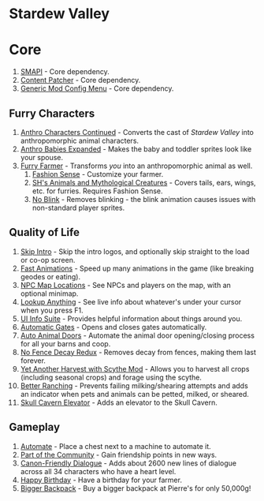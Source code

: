 # Stardew Valley

# Core

1. [SMAPI](https://smapi.io/) - Core dependency.
2. [Content Patcher](https://www.nexusmods.com/stardewvalley/mods/1915) - Core dependency.
3. [Generic Mod Config Menu](https://www.nexusmods.com/stardewvalley/mods/5098) - Core dependency.

## Furry Characters

1. [Anthro Characters Continued](https://www.nexusmods.com/stardewvalley/mods/1083) - Converts the cast of *Stardew Valley* into anthropomorphic animal characters.
2. [Anthro Babies Expanded](https://www.nexusmods.com/stardewvalley/mods/9413) - Makes the baby and toddler sprites look like your spouse.
3. [Furry Farmer](https://www.nexusmods.com/stardewvalley/mods/7618) - Transforms *you* into an anthropomorphic animal as well.
	1. [Fashion Sense](https://www.nexusmods.com/stardewvalley/mods/9969) - Customize your farmer.
	2. [SH's Animals and Mythological Creatures](https://www.nexusmods.com/stardewvalley/mods/10324) - Covers tails, ears, wings, etc. for furries. Requires Fashion Sense.
	3. [No Blink](https://www.nexusmods.com/stardewvalley/mods/17220) - Removes blinking - the blink animation causes issues with non-standard player sprites.

## Quality of Life

1. [Skip Intro](https://www.nexusmods.com/stardewvalley/mods/533) - Skip the intro logos, and optionally skip straight to the load or co-op screen.
2. [Fast Animations](https://www.nexusmods.com/stardewvalley/mods/1089) - Speed up many animations in the game (like breaking geodes or eating).
3. [NPC Map Locations](https://www.nexusmods.com/stardewvalley/mods/239) - See NPCs and players on the map, with an optional minimap.
4. [Lookup Anything](https://www.nexusmods.com/stardewvalley/mods/541) - See live info about whatever's under your cursor when you press F1.
5. [UI Info Suite](https://www.nexusmods.com/stardewvalley/mods/1150) - Provides helpful information about things around you.
6. [Automatic Gates](https://www.nexusmods.com/stardewvalley/mods/3109) - Opens and closes gates automatically.
7. [Auto Animal Doors](https://www.nexusmods.com/stardewvalley/mods/1019) - Automate the animal door opening/closing process for all your barns and coop.
8. [No Fence Decay Redux](https://www.nexusmods.com/stardewvalley/mods/20802?tab=description) - Removes decay from fences, making them last forever.
9. [Yet Another Harvest with Scythe Mod](https://www.nexusmods.com/stardewvalley/mods/2731) - Allows you to harvest all crops (including seasonal crops) and forage using the scythe.
10. [Better Ranching](https://www.nexusmods.com/stardewvalley/mods/859) - Prevents failing milking/shearing attempts and adds an indicator when pets and animals can be petted, milked, or sheared.
11. [Skull Cavern Elevator](https://www.nexusmods.com/stardewvalley/mods/963) - Adds an elevator to the Skull Cavern.

## Gameplay

1. [Automate](https://www.nexusmods.com/stardewvalley/mods/1063) - Place a chest next to a machine to automate it.
2. [Part of the Community](https://www.nexusmods.com/stardewvalley/mods/923) - Gain friendship points in new ways.
3. [Canon-Friendly Dialogue](https://www.nexusmods.com/stardewvalley/mods/2544) - Adds about 2600 new lines of dialogue across all 34 characters who have a heart level.
4. [Happy Birthday](https://www.nexusmods.com/stardewvalley/mods/520) - Have a birthday for your farmer.
5. [Bigger Backpack](https://www.nexusmods.com/stardewvalley/mods/1845) - Buy a bigger backpack at Pierre's for only 50,000g!
